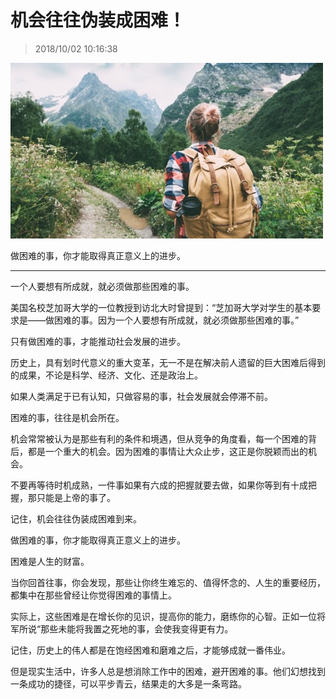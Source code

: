 # 机会往往伪装成困难！

> 2018/10/02 10:16:38

![20181002-101638-0001](assets/images/20181002-101638-0001.jpg)

做困难的事，你才能取得真正意义上的进步。

***

一个人要想有所成就，就必须做那些困难的事。

美国名校芝加哥大学的一位教授到访北大时曾提到：“芝加哥大学对学生的基本要求是——做困难的事。因为一个人要想有所成就，就必须做那些困难的事。”

只有做困难的事，才能推动社会发展的进步。

历史上，具有划时代意义的重大变革，无一不是在解决前人遗留的巨大困难后得到的成果，不论是科学、经济、文化、还是政治上。

如果人类满足于已有认知，只做容易的事，社会发展就会停滞不前。

困难的事，往往是机会所在。

机会常常被认为是那些有利的条件和境遇，但从竞争的角度看，每一个困难的背后，都是一个重大的机会。因为困难的事情让大众止步，这正是你脱颖而出的机会。

不要再等待时机成熟，一件事如果有六成的把握就要去做，如果你等到有十成把握，那只能是上帝的事了。

记住，机会往往伪装成困难到来。

做困难的事，你才能取得真正意义上的进步。

困难是人生的财富。

当你回首往事，你会发现，那些让你终生难忘的、值得怀念的、人生的重要经历，都集中在那些曾经让你觉得困难的事情上。

实际上，这些困难是在增长你的见识，提高你的能力，磨练你的心智。正如一位将军所说“那些未能将我置之死地的事，会使我变得更有力。

记住，历史上的伟人都是在饱经困难和磨难之后，才能够成就一番伟业。

但是现实生活中，许多人总是想消除工作中的困难，避开困难的事。他们幻想找到一条成功的捷径，可以平步青云，结果走的大多是一条弯路。 
